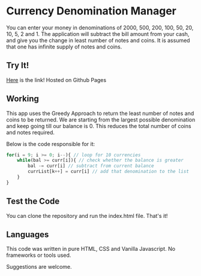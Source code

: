 # Currency Denomination Manager

You can enter your money in denominations of 2000, 500, 200, 100, 50, 20, 10, 5, 2 and 1. The application will subtract the bill amount from your cash, and give you the change in least number of notes and coins.
It is assumed that one has infinite supply of notes and coins.
## Try It!

[Here]( https://anonyda.github.io/Currency-Denominator/index.html) is the link!
Hosted on Github Pages

## Working

This app uses the Greedy Approach to return the least number of notes and coins to be returned. We are starting from the largest possible denomination and keep going till our balance is 0.
This reduces the total number of coins and notes required.

Below is the code responsible for it:

```javascript
for(i = 9; i >= 0; i--){ // loop for 10 currencies
    while(bal >= curr[i]){ // check whether the balance is greater
        bal -= curr[i] // subtract from current balance
        currList[k++] = curr[i] // add that denomination to the list
    }
}
```

## Test the Code
You can clone the repository and run the index.html file. 
That's it!


## Languages
This code was written in pure HTML, CSS and Vanilla Javascript. No frameworks or tools used.

Suggestions are welcome.
